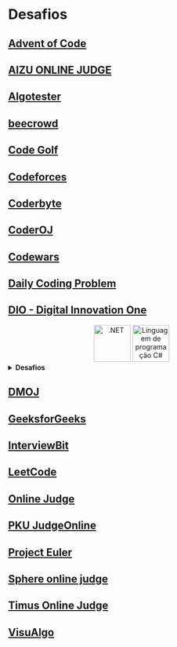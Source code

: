 # Desafios

## [Advent of Code](https://adventofcode.com/)
## [AIZU ONLINE JUDGE](https://judge.u-aizu.ac.jp/)
## [Algotester](https://algotester.com/)
## [beecrowd](https://beecrowd.com/)
## [Code Golf](https://code.golf/)
## [Codeforces](https://codeforces.com/)
## [Coderbyte](https://coderbyte.com/)
## [CoderOJ](https://coderoj.com/)
## [Codewars](https://www.codewars.com/)
## [Daily Coding Problem](https://www.dailycodingproblem.com/)
## [DIO - Digital Innovation One](https://www.dio.me/)

<div align="center">
  <img src="https://www.vectorlogo.zone/logos/dotnet/dotnet-official.svg" width="75" alt=".NET"/>
  <img src="https://cdn.jsdelivr.net/gh/devicons/devicon/icons/csharp/csharp-original.svg" width="75" alt="Linguagem de programação C#"/>
</div>

<details>
  <summary><strong>Desafios</strong></summary>

| Desafio .NET | Linguagem | Status |
| :-: | :-: | :-: |
| Avaliando o Desempenho Anual dos Funcionários | C# | ✔️ |
| Calculando a Folha de Pagamento | C# | ✔️ |
| Construindo um sistema de hospedagem de um hotel | C# | ✔️ |
| Construindo um sistema para um estacionamento | C# | ✔️ |
| Criando um Sistema e Abstraindo um Celular com POO | C# | ✔️ |
| Desafios Basicos de C# | C# | ✔️ |
| Desafios Intermediários C# I | C# | ✔️ |
| Explorando Análise de Recursos Humanos com Desafios de Código | C# | ✔️ |
| Montando Consultas Relacionais no SQL Server | SQL | ✔️ |


| Desafio Python | Linguagem | Status |
| :-: | :-: | :-: |
| Entendendo um Ransomware na Prática com Python | Python | ✔️ |
| Resolvendo Códigos em Python com o Github Copilot | Python | ✔️ |

| Desafios Segurança | Linguagem | Status |
| :-: | :-: | :-: |
| Phishing para captura de senhas do Facebook | Bash | ✔️ |

</details>

## [DMOJ](https://dmoj.ca/)
## [GeeksforGeeks](https://www.geeksforgeeks.org/)
## [InterviewBit](https://www.interviewbit.com/)
## [LeetCode](https://leetcode.com/)
## [Online Judge](https://onlinejudge.org/)
## [PKU JudgeOnline](http://poj.org/)
## [Project Euler](https://projecteuler.net/)
## [Sphere online judge](https://www.spoj.com/)
## [Timus Online Judge](https://acm.timus.ru/)
## [VisuAlgo](https://visualgo.net/)

